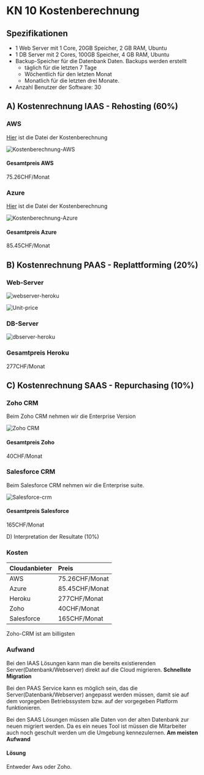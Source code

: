 # KN 10 Kostenberechnung

## Spezifikationen

- 1 Web Server mit 1 Core, 20GB Speicher, 2 GB RAM, Ubuntu
- 1 DB Server mit 2 Cores, 100GB Speicher, 4 GB RAM, Ubuntu
- Backup-Speicher für die Datenbank Daten. Backups werden erstellt
  - täglich für die letzten 7 Tage
  - Wöchentlich für den letzten Monat
  - Monatlich für die letzten drei Monate.
- Anzahl Benutzer der Software: 30

## A) Kostenrechnung IAAS - Rehosting (60%)

### AWS

[Hier](media/Kostenberechnung-AWS.pdf) ist die Datei der Kostenberechnung

![Kostenberechnung-AWS](media/Kostenberechnung-AWS.png)

#### Gesamtpreis AWS

75.26CHF/Monat

### Azure

[Hier](<media/ExportedEstimate (5).xlsx>) ist die Datei der Kostenberechnung

![Kostenberechnung-Azure](media/Kostenberechnung-Azure.png)

#### Gesamtpreis Azure

85.45CHF/Monat

## B) Kostenrechnung PAAS - Replattforming (20%)

### Web-Server

![webserver-heroku](media/webserver-heroku.png)

![Unit-price](media/Unit-price.png)

### DB-Server

![dbserver-heroku](media/dbserver-heroku.png)

### Gesamtpreis Heroku

277CHF/Monat

## C) Kostenrechnung SAAS - Repurchasing (10%)

### Zoho CRM

Beim Zoho CRM nehmen wir die Enterprise Version

![Zoho CRM](media/Zoho-crm.png)

#### Gesamtpreis Zoho

40CHF/Monat

### Salesforce CRM

Beim Salesforce CRM nehmen wir die Enterprise suite.

![Salesforce-crm](media/Salesforce-crm.png)

#### Gesamtpreis Salesforce

165CHF/Monat

D) Interpretation der Resultate (10%)

### Kosten

| Cloudanbieter | Preis          |
| :------------ | :------------- |
| AWS           | 75.26CHF/Monat |
| Azure         | 85.45CHF/Monat |
| Heroku        | 277CHF/Monat   |
| Zoho          | 40CHF/Monat    |
| Salesforce    | 165CHF/Monat   |

Zoho-CRM ist am billigsten

### Aufwand

Bei den IAAS Lösungen kann man die bereits existierenden Server(Datenbank/Webserver) direkt auf die Cloud migrieren. **Schnellste Migration**

Bei den PAAS Service kann es möglich sein, das die Server(Datenbank/Webserver) angepasst werden müssen, damit sie auf dem vorgegeben Betriebssystem bzw. auf der vorgegeben Platform funktionieren.

Bei den SAAS Lösungen müssen alle Daten von der alten Datenbank zur neuen migriert werden. Da es ein neues Tool ist müssen die Mitarbeiter auch noch geschult werden um die Umgebung kennezulernen. **Am meisten Aufwand**

#### Lösung

Entweder Aws oder Zoho.